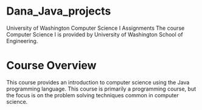 # Dana_Java_projects
University of Washington Computer Science I Assignments
The course Computer Science I  is provided by University of Washington School of Engineering. 

# Course Overview
This course provides an introduction to computer science using the Java programming language. This course is
primarily a programming course, but the focus is on the problem solving techniques common in computer
science. 
